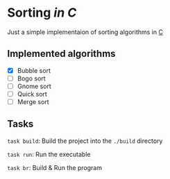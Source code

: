 # Sorting _in C_

Just a simple implementaion of sorting algorithms in [C](<https://en.wikipedia.org/wiki/C_(programming_language)>)

## Implemented algorithms

- [x] Bubble sort
- [ ] Bogo sort
- [ ] Gnome sort
- [ ] Quick sort
- [ ] Merge sort

## Tasks

`task build`:
Build the project into the `./build` directory

`task run`:
Run the executable

`task br`:
Build & Run the program
